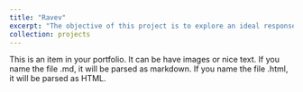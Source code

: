 ```yaml
---
title: "Ravev"
excerpt: "The objective of this project is to explore an ideal response action of an autonomous vehicle towards response vehicles in emergency scenarios using vision, sound and other sensors. A Safe-D UTC sponsored project.<br/><img src='/images/lane.jpg'>"
collection: projects
---
```


This is an item in your portfolio. It can be have images or nice text. If you name the file .md, it will be parsed as markdown. If you name the file .html, it will be parsed as HTML. 
